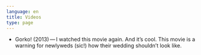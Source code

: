 ```yaml
---
language: en
title: Videos
type: page
---
```


- Gorko! (2013) — I watched this movie again. And it’s cool. This movie is a warning for newlyweds
  (sic!) how their wedding shouldn’t look like.

